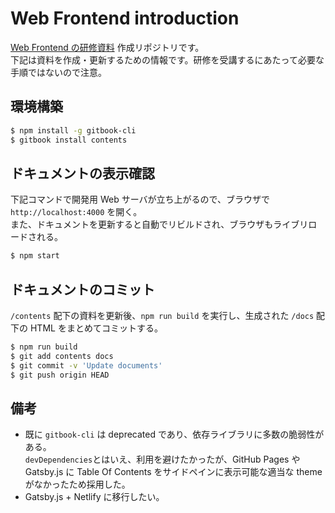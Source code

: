 # Web Frontend introduction

[Web Frontend の研修資料](<(https://access-company.github.io/webfrontend_intro/)>) 作成リポジトリです。  
下記は資料を作成・更新するための情報です。研修を受講するにあたって必要な手順ではないので注意。

## 環境構築

```sh
$ npm install -g gitbook-cli
$ gitbook install contents
```

## ドキュメントの表示確認

下記コマンドで開発用 Web サーバが立ち上がるので、ブラウザで `http://localhost:4000` を開く。  
また、ドキュメントを更新すると自動でリビルドされ、ブラウザもライブリロードされる。

```sh
$ npm start
```

## ドキュメントのコミット

`/contents` 配下の資料を更新後、`npm run build` を実行し、生成された `/docs` 配下の HTML をまとめてコミットする。

```sh
$ npm run build
$ git add contents docs
$ git commit -v 'Update documents'
$ git push origin HEAD
```

## 備考

- 既に `gitbook-cli` は deprecated であり、依存ライブラリに多数の脆弱性がある。  
  `devDependencies`とはいえ、利用を避けたかったが、GitHub Pages や Gatsby.js に Table Of Contents をサイドペインに表示可能な適当な theme がなかったため採用した。
- Gatsby.js + Netlify に移行したい。
